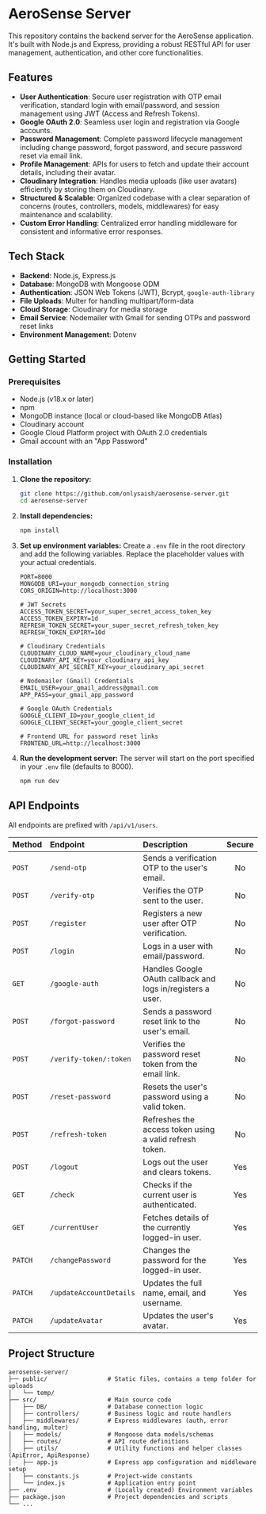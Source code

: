 # AeroSense Server

This repository contains the backend server for the AeroSense application. It's built with Node.js and Express, providing a robust RESTful API for user management, authentication, and other core functionalities.

## Features

*   **User Authentication**: Secure user registration with OTP email verification, standard login with email/password, and session management using JWT (Access and Refresh Tokens).
*   **Google OAuth 2.0**: Seamless user login and registration via Google accounts.
*   **Password Management**: Complete password lifecycle management including change password, forgot password, and secure password reset via email link.
*   **Profile Management**: APIs for users to fetch and update their account details, including their avatar.
*   **Cloudinary Integration**: Handles media uploads (like user avatars) efficiently by storing them on Cloudinary.
*   **Structured & Scalable**: Organized codebase with a clear separation of concerns (routes, controllers, models, middlewares) for easy maintenance and scalability.
*   **Custom Error Handling**: Centralized error handling middleware for consistent and informative error responses.

## Tech Stack

*   **Backend**: Node.js, Express.js
*   **Database**: MongoDB with Mongoose ODM
*   **Authentication**: JSON Web Tokens (JWT), Bcrypt, `google-auth-library`
*   **File Uploads**: Multer for handling multipart/form-data
*   **Cloud Storage**: Cloudinary for media storage
*   **Email Service**: Nodemailer with Gmail for sending OTPs and password reset links
*   **Environment Management**: Dotenv

## Getting Started

### Prerequisites

*   Node.js (v18.x or later)
*   npm
*   MongoDB instance (local or cloud-based like MongoDB Atlas)
*   Cloudinary account
*   Google Cloud Platform project with OAuth 2.0 credentials
*   Gmail account with an "App Password"

### Installation

1.  **Clone the repository:**
    ```sh
    git clone https://github.com/onlysaish/aerosense-server.git
    cd aerosense-server
    ```

2.  **Install dependencies:**
    ```sh
    npm install
    ```

3.  **Set up environment variables:**
    Create a `.env` file in the root directory and add the following variables. Replace the placeholder values with your actual credentials.

    ```env
    PORT=8000
    MONGODB_URI=your_mongodb_connection_string
    CORS_ORIGIN=http://localhost:3000

    # JWT Secrets
    ACCESS_TOKEN_SECRET=your_super_secret_access_token_key
    ACCESS_TOKEN_EXPIRY=1d
    REFRESH_TOKEN_SECRET=your_super_secret_refresh_token_key
    REFRESH_TOKEN_EXPIRY=10d

    # Cloudinary Credentials
    CLOUDINARY_CLOUD_NAME=your_cloudinary_cloud_name
    CLOUDINARY_API_KEY=your_cloudinary_api_key
    CLOUDINARY_API_SECRET_KEY=your_cloudinary_api_secret

    # Nodemailer (Gmail) Credentials
    EMAIL_USER=your_gmail_address@gmail.com
    APP_PASS=your_gmail_app_password

    # Google OAuth Credentials
    GOOGLE_CLIENT_ID=your_google_client_id
    GOOGLE_CLIENT_SECRET=your_google_client_secret

    # Frontend URL for password reset links
    FRONTEND_URL=http://localhost:3000
    ```

4.  **Run the development server:**
    The server will start on the port specified in your `.env` file (defaults to 8000).
    ```sh
    npm run dev
    ```

## API Endpoints

All endpoints are prefixed with `/api/v1/users`.

| Method | Endpoint                    | Description                                         | Secure |
| :----- | :-------------------------- | :-------------------------------------------------- | :----: |
| `POST` | `/send-otp`                 | Sends a verification OTP to the user's email.       |   No   |
| `POST` | `/verify-otp`               | Verifies the OTP sent to the user.                  |   No   |
| `POST` | `/register`                 | Registers a new user after OTP verification.        |   No   |
| `POST` | `/login`                    | Logs in a user with email/password.                 |   No   |
| `GET`  | `/google-auth`              | Handles Google OAuth callback and logs in/registers a user. |   No   |
| `POST` | `/forgot-password`          | Sends a password reset link to the user's email.    |   No   |
| `POST` | `/verify-token/:token`      | Verifies the password reset token from the email link. |   No   |
| `POST` | `/reset-password`           | Resets the user's password using a valid token.    |   No   |
| `POST` | `/refresh-token`            | Refreshes the access token using a valid refresh token. |   No   |
| `POST` | `/logout`                   | Logs out the user and clears tokens.                |  Yes   |
| `GET`  | `/check`                    | Checks if the current user is authenticated.        |  Yes   |
| `GET`  | `/currentUser`              | Fetches details of the currently logged-in user.    |  Yes   |
| `PATCH`| `/changePassword`           | Changes the password for the logged-in user.        |  Yes   |
| `PATCH`| `/updateAccountDetails`     | Updates the full name, email, and username.         |  Yes   |
| `PATCH`| `/updateAvatar`             | Updates the user's avatar.                          |  Yes   |

## Project Structure
```
aerosense-server/
├── public/                 # Static files, contains a temp folder for uploads
│   └── temp/
├── src/                    # Main source code
│   ├── DB/                 # Database connection logic
│   ├── controllers/        # Business logic and route handlers
│   ├── middlewares/        # Express middlewares (auth, error handling, multer)
│   ├── models/             # Mongoose data models/schemas
│   ├── routes/             # API route definitions
│   ├── utils/              # Utility functions and helper classes (ApiError, ApiResponse)
│   ├── app.js              # Express app configuration and middleware setup
│   ├── constants.js        # Project-wide constants
│   └── index.js            # Application entry point
├── .env                    # (Locally created) Environment variables
├── package.json            # Project dependencies and scripts
└── ...